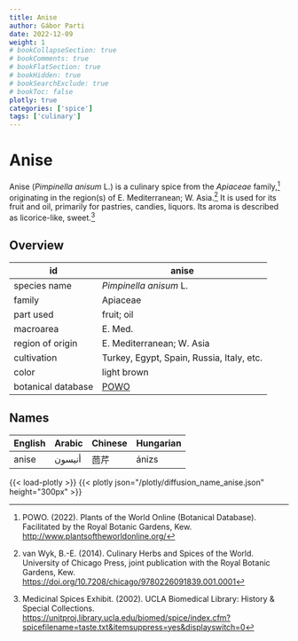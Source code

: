 ```yaml
---
title: Anise
author: Gábor Parti
date: 2022-12-09
weight: 1
# bookCollapseSection: true
# bookComments: true
# bookFlatSection: true
# bookHidden: true
# bookSearchExclude: true
# bookToc: false
plotly: true
categories: ['spice']
tags: ['culinary']
---
```


# Anise

Anise (*Pimpinella anisum* L.) is a culinary spice from the *Apiaceae* family,[^powo] originating in the region(s) of E. Mediterranean; W. Asia.[^van_wyk_culinary_2014] It is used for its fruit and oil, primarily for pastries, candies, liquors. Its aroma is described as licorice-like, sweet.[^ucla_medicinal_2002]

## Overview

|        id        |                       anise                       |
|------------------|---------------------------------------------------|
|   species name   |               *Pimpinella anisum* L.              |
|      family      |                      Apiaceae                     |
|     part used    |                     fruit; oil                    |
|     macroarea    |                      E. Med.                      |
| region of origin |             E. Mediterranean; W. Asia             |
|    cultivation   |     Turkey, Egypt, Spain, Russia, Italy, etc.     |
|       color      |                    light brown                    |
|botanical database|[POWO](https://powo.science.kew.org/taxon/846658-1)|

## Names

|English|Arabic|Chinese|Hungarian|
|-------|------|-------|---------|
| anise |أنيسون|   茴芹  |  ánizs  |

{{< load-plotly >}}
{{< plotly json="/plotly/diffusion_name_anise.json" height="300px" >}}

[^powo]: POWO. (2022). Plants of the World Online (Botanical Database). Facilitated by the Royal Botanic Gardens, Kew. http://www.plantsoftheworldonline.org/
[^van_wyk_culinary_2014]: van Wyk, B.-E. (2014). Culinary Herbs and Spices of the World. University of Chicago Press, joint publication with the Royal Botanic Gardens, Kew. https://doi.org/10.7208/chicago/9780226091839.001.0001
[^ucla_medicinal_2002]: Medicinal Spices Exhibit. (2002). UCLA Biomedical Library: History & Special Collections. https://unitproj.library.ucla.edu/biomed/spice/index.cfm?spicefilename=taste.txt&itemsuppress=yes&displayswitch=0

